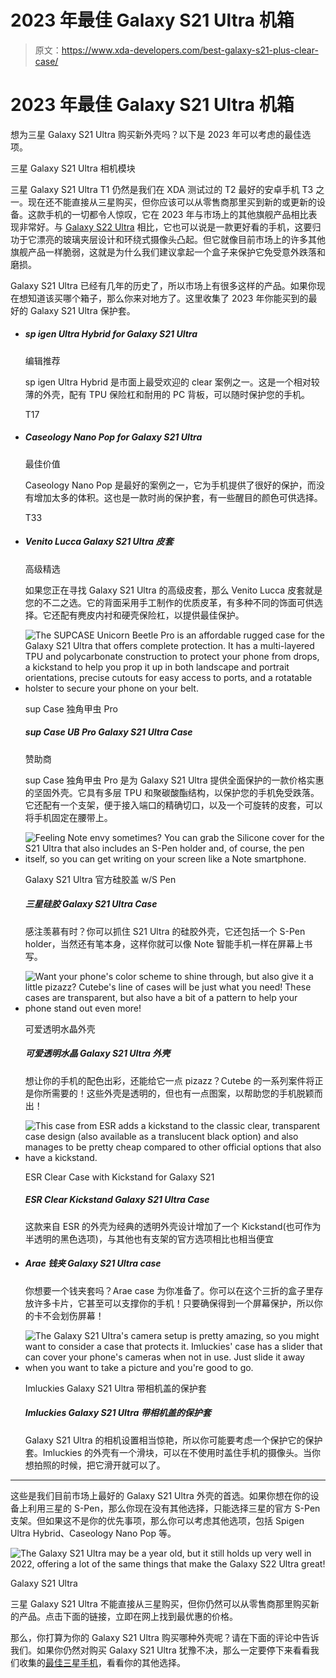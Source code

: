 # 2023 年最佳 Galaxy S21 Ultra 机箱

> 原文：<https://www.xda-developers.com/best-galaxy-s21-plus-clear-case/>

# 2023 年最佳 Galaxy S21 Ultra 机箱

想为三星 Galaxy S21 Ultra 购买新外壳吗？以下是 2023 年可以考虑的最佳选项。

三星 Galaxy S21 Ultra 相机模块

三星 Galaxy S21 Ultra T1 仍然是我们在 XDA 测试过的 T2 最好的安卓手机 T3 之一。现在还不能直接从三星购买，但你应该可以从零售商那里买到新的或更新的设备。这款手机的一切都令人惊叹，它在 2023 年与市场上的其他旗舰产品相比表现非常好。与 [Galaxy S22 Ultra](https://www.xda-developers.com/samsung-galaxy-s22-ultra-review/) 相比，它也可以说是一款更好看的手机，这要归功于它漂亮的玻璃夹层设计和环绕式摄像头凸起。但它就像目前市场上的许多其他旗舰产品一样脆弱，这就是为什么我们建议拿起一个盒子来保护它免受意外跌落和磨损。

Galaxy S21 Ultra 已经有几年的历史了，所以市场上有很多这样的产品。如果你现在想知道该买哪个箱子，那么你来对地方了。这里收集了 2023 年你能买到的最好的 Galaxy S21 Ultra 保护套。

*   ##### sp igen Ultra Hybrid for Galaxy S21 Ultra

    编辑推荐

    sp igen Ultra Hybrid 是市面上最受欢迎的 clear 案例之一。这是一个相对较薄的外壳，配有 TPU 保险杠和耐用的 PC 背板，可以随时保护您的手机。

    T17
*   ##### Caseology Nano Pop for Galaxy S21 Ultra

    最佳价值

    Caseology Nano Pop 是最好的案例之一，它为手机提供了很好的保护，而没有增加太多的体积。这也是一款时尚的保护套，有一些醒目的颜色可供选择。

    T33
*   ##### Venito Lucca Galaxy S21 Ultra 皮套

    高级精选

    如果您正在寻找 Galaxy S21 Ultra 的高级皮套，那么 Venito Lucca 皮套就是您的不二之选。它的背面采用手工制作的优质皮革，有多种不同的饰面可供选择。它还配有麂皮内衬和硬壳保险杠，以提供最佳保护。

*   <picture>![The SUPCASE Unicorn Beetle Pro is an affordable rugged case for the Galaxy S21 Ultra that offers complete protection. It has a multi-layered TPU and polycarbonate construction to protect your phone from drops, a kickstand to help you prop it up in both landscape and portrait orientations, precise cutouts for easy access to ports, and a rotatable holster to secure your phone on your belt.](img/9f4341fef2a22d8c6261aa968acb8ea1.png)</picture>

    sup Case 独角甲虫 Pro

    ##### sup Case UB Pro Galaxy S21 Ultra Case

    赞助商

    sup Case 独角甲虫 Pro 是为 Galaxy S21 Ultra 提供全面保护的一款价格实惠的坚固外壳。它具有多层 TPU 和聚碳酸酯结构，以保护您的手机免受跌落。它还配有一个支架，便于接入端口的精确切口，以及一个可旋转的皮套，可以将手机固定在腰带上。

*   <picture>![Feeling Note envy sometimes? You can grab the Silicone cover for the S21 Ultra that also includes an S-Pen holder and, of course, the pen itself, so you can get writing on your screen like a Note smartphone.](img/74300d1ff35e32efd7ab85e5ce0b8db7.png)</picture>

    Galaxy S21 Ultra 官方硅胶盖 w/S Pen

    ##### 三星硅胶 Galaxy S21 Ultra Case

    感注羡慕有时？你可以抓住 S21 Ultra 的硅胶外壳，它还包括一个 S-Pen holder，当然还有笔本身，这样你就可以像 Note 智能手机一样在屏幕上书写。

*   <picture>![Want your phone's color scheme to shine through, but also give it a little pizazz? Cutebe's line of cases will be just what you need! These cases are transparent, but also have a bit of a pattern to help your phone stand out even more!](img/64f7752449e269fef1cec1aec7f328e7.png)</picture>

    可爱透明水晶外壳

    ##### 可爱透明水晶 Galaxy S21 Ultra 外壳

    想让你的手机的配色出彩，还能给它一点 pizazz？Cutebe 的一系列案件将正是你所需要的！这些外壳是透明的，但也有一点图案，以帮助您的手机脱颖而出！

*   <picture>![This case from ESR adds a kickstand to the classic clear, transparent case design (also available as a translucent black option) and also manages to be pretty cheap compared to other official options that also have a kickstand.](img/95a5a967eac16c85a0975172afc51453.png)</picture>

    ESR Clear Case with Kickstand for Galaxy S21

    ##### ESR Clear Kickstand Galaxy S21 Ultra Case

    这款来自 ESR 的外壳为经典的透明外壳设计增加了一个 Kickstand(也可作为半透明的黑色选项)，与其他也有支架的官方选项相比也相当便宜

*   ##### Arae 钱夹 Galaxy S21 Ultra case

    你想要一个钱夹套吗？Arae case 为你准备了。你可以在这个三折的盒子里存放许多卡片，它甚至可以支撑你的手机！只要确保得到一个屏幕保护，所以你的卡不会划伤屏幕！

*   <picture>![The Galaxy S21 Ultra's camera setup is pretty amazing, so you might want to consider a case that protects it. Imluckies' case has a slider that can cover your phone's cameras when not in use. Just slide it away when you want to take a picture and you're good to go.](img/92a1fd370bd9c88c05950ebb5b7f46bb.png)</picture>

    Imluckies Galaxy S21 Ultra 带相机盖的保护套

    ##### Imluckies Galaxy S21 Ultra 带相机盖的保护套

    Galaxy S21 Ultra 的相机设置相当惊艳，所以你可能要考虑一个保护它的保护套。Imluckies 的外壳有一个滑块，可以在不使用时盖住手机的摄像头。当你想拍照的时候，把它滑开就可以了。

* * *

这些是我们目前市场上最好的 Galaxy S21 Ultra 外壳的首选。如果你想在你的设备上利用三星的 S-Pen，那么你现在没有其他选择，只能选择三星的官方 S-Pen 支架。但如果这不是你的优先事项，那么你可以考虑其他选项，包括 Spigen Ultra Hybrid、Caseology Nano Pop 等。

 <picture>![The Galaxy S21 Ultra may be a year old, but it still holds up very well in 2022, offering a lot of the same things that make the Galaxy S22 Ultra great!](img/9cab2a06cf2c4cb925a491d9f8af64ee.png)</picture> 

Galaxy S21 Ultra

三星 Galaxy S21 Ultra 不能直接从三星购买，但你仍然可以从零售商那里购买新的产品。点击下面的链接，立即在网上找到最优惠的价格。

那么，你打算为你的 Galaxy S21 Ultra 购买哪种外壳呢？请在下面的评论中告诉我们。如果你仍然对购买 Galaxy S21 Ultra 犹豫不决，那么一定要停下来看看我们收集的[最佳三星手机](https://www.xda-developers.com/best-samsung-phones/)，看看你的其他选择。